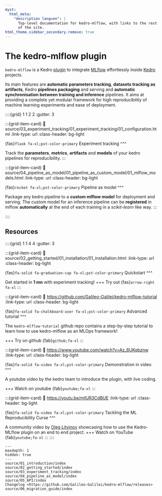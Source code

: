 ```yaml
---
myst:
  html_meta:
    "description lang=en": |
      Top-level documentation for kedro-mlflow, with links to the rest
      of the site.
html_theme.sidebar_secondary.remove: true
---
```


# The kedro-mlflow plugin

```kedro-mlflow``` is a Kedro [plugin](https://docs.kedro.org/en/stable/extend_kedro/plugins.html) to integrate [MLflow](https://www.mlflow.org/) effortlessly inside [Kedro](https://kedro.org/) projects.

Its main features are **automatic parameters tracking**, **datasets tracking as artifacts**, Kedro **pipelines packaging** and serving and **automatic synchronisation between training and inference** pipelines. It aims at providing a complete yet modular framework for high reproducibility of machine learning experiments and ease of deployment.

::::{grid} 1 1 2 2
:gutter: 3

:::{grid-item-card}
:link: source/03_experiment_tracking/01_experiment_tracking/01_configuration.html
:link-type: url
:class-header: bg-light

{fas}`flask fa-xl;pst-color-primary` Experiment tracking
^^^

Track the **parameters**, **metrics**, **artifacts** and **models** of your kedro pipelines for reproducibility.
:::

:::{grid-item-card}
:link: source/04_pipeline_as_model/01_pipeline_as_custom_model/01_mlflow_models.html
:link-type: url
:class-header: bg-light

{fas}`rocket fa-xl;pst-color-primary` Pipeline as model
^^^

Package any kedro pipeline to a **custom mlflow model** for deployment and serving. The custom model for an inference pipeline can be **registered** in mlflow **automatically** at the end of each training in a *scikit-learn* like way.
:::

::::

## Resources

::::{grid} 1 1 4 4
:gutter: 3

:::{grid-item-card}
:link: source/02_getting_started/01_installation/01_installation.html
:link-type: url
:class-header: bg-light

{fas}`fa-solid fa-graduation-cap fa-xl;pst-color-primary` Quickstart
^^^

Get started in **1 mn** with experiment tracking!
+++
Try out {fas}`arrow-right fa-xl`
:::

:::{grid-item-card}
:link: https://github.com/Galileo-Galilei/kedro-mlflow-tutorial
:link-type: url
:class-header: bg-light

{fas}`fa-solid fa-chalkboard-user fa-xl;pst-color-primary` Advanced tutorial
^^^

The ``kedro-mlflow-tutorial`` github repo contains a step-by-step tutorial to learn how to use kedro-mlflow as an MLOps framework!

+++
Try on github {fab}`github;fa-xl`
:::

:::{grid-item-card}
:link: https://www.youtube.com/watch?v=Az_6UKqbznw
:link-type: url
:class-header: bg-light

{fas}`fa-solid fa-video fa-xl;pst-color-primary` Demonstration in video
^^^

A youtube video by the kedro team to introduce the plugin, with live coding.

+++
Watch on youtube {fab}`youtube;fa-xl`
:::

:::{grid-item-card}
:link: https://youtu.be/mIfJR3CdBUE
:link-type: url
:class-header: bg-light

{fas}`fa-solid fa-video fa-xl;pst-color-primary` Tackling the ML Reproducibility Curse
^^^

A community video by [Oleg Litvinov](https://github.com/OlegBEZb) showcasing how to use the Kedro-MLflow plugin on an end to end project.
+++
Watch on YouTube {fab}`youtube;fa-xl`
:::
::::

```{toctree}
---
maxdepth: 1
hidden: true
---
source/01_introduction/index
source/02_getting_started/index
source/03_experiment_tracking/index
source/04_pipeline_as_model/index
source/05_API/index
Changelog <https://github.com/Galileo-Galilei/kedro-mlflow/releases>
source/06_migration_guide/index
```
